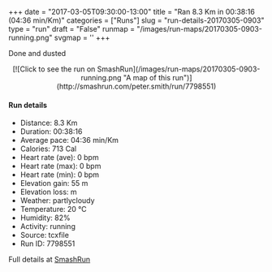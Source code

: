 +++
date = "2017-03-05T09:30:00-13:00"
title = "Ran 8.3 Km in 00:38:16 (04:36 min/Km)"
categories = ["Runs"]
slug = "run-details-20170305-0903"
type = "run"
draft = "False"
runmap = "/images/run-maps/20170305-0903-running.png"
svgmap = '<polyline points="0 47, 0 47, 6 48, 8 49, 13 49, 14 49, 17 49, 19 49, 20 50, 21 50, 22 51, 25 53, 27 54, 28 55, 30 56, 32 56, 35 56, 38 55, 39 55, 41 54, 41 54, 42 54, 44 53, 44 53, 46 53, 47 54, 48 54, 49 54, 49 54, 51 54, 53 53, 54 52, 55 51, 54 50, 53 49, 53 47, 53 46, 53 46, 53 46, 55 46, 55 46, 56 46, 59 46, 61 46, 62 45, 62 45, 64 45, 66 46, 67 46, 67 47, 68 48, 69 49, 70 49, 72 50, 74 50, 75 49, 76 49, 77 48, 77 48, 79 49, 80 49, 81 50, 82 50, 83 51, 85 52, 87 52, 91 53, 92 53, 94 52, 96 52, 97 52, 99 53, 100 53">'
+++

Done and dusted 

<!--more-->

<center>
[![Click to see the run on SmashRun](/images/run-maps/20170305-0903-running.png "A map of this run")](http://smashrun.com/peter.smith/run/7798551)
</center>

#### Run details

* Distance: 8.3 Km
* Duration: 00:38:16
* Average pace: 04:36 min/Km
* Calories: 713 Cal
* Heart rate (ave): 0 bpm
* Heart rate (max): 0 bpm
* Heart rate (min): 0 bpm
* Elevation gain: 55 m
* Elevation loss:  m
* Weather: partlycloudy
* Temperature: 20 &deg;C
* Humidity: 82%
* Activity: running
* Source: tcxfile
* Run ID: 7798551

Full details at [SmashRun](http://smashrun.com/peter.smith/run/7798551)